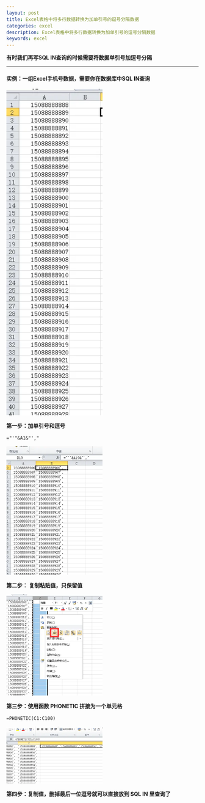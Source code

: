 ```yaml
---
layout: post
title: Excel表格中将多行数据转换为加单引号的逗号分隔数据
categories: excel
description: Excel表格中将多行数据转换为加单引号的逗号分隔数据
keywords: excel
---
```




**有时我们再写SQL IN查询的时候需要将数据单引号加逗号分隔**

------



#### 实例：一组Excel手机号数据，需要你在数据库中SQL IN查询

<img src="/images/posts/excel/mysql_multi_row_data_conversion_step1.webp" width="50%" />



**第一步：加单引号和逗号** 

```
="'"&A1&"',"
```
<img src="/images/posts/excel/mysql_multi_row_data_conversion_step2.webp" width="50%" alt="步骤一" />



**第二步： 复制粘贴值，只保留值**

<img src="/images/posts/excel/mysql_multi_row_data_conversion_step3.webp" width="50%" alt="步骤二" />



**第三步：使用函数 PHONETIC 拼接为一个单元格**

```
=PHONETIC(C1:C100)
```
<img src="/images/posts/excel/mysql_multi_row_data_conversion_step4.webp" width="50%" alt="步骤三" />

**第四步：复制值，删掉最后一位逗号就可以直接放到 SQL IN 里查询了**